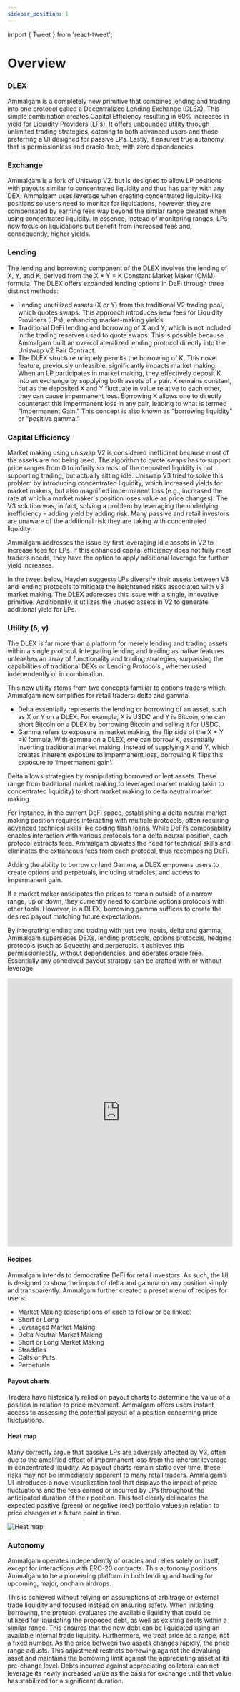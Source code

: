 ```yaml
---
sidebar_position: 1
---
```


import { Tweet } from 'react-tweet';

# Overview

### DLEX

Ammalgam is a completely new primitive that combines lending and trading into
one protocol called a Decentralized Lending Exchange (DLEX). This simple
combination creates Capital Efficiency resulting in 60% increases in yield for
Liquidity Providers (LPs). It offers unbounded utility through unlimited
trading strategies, catering to both advanced users and those preferring a UI
designed for passive LPs. Lastly, it ensures true autonomy that is
permissionless and oracle-free, with zero dependencies.

### Exchange

Ammalgam is a fork of Uniswap V2. but is designed to allow LP positions with
payouts similar to concentrated liquidity and thus has parity with any DEX.
Ammalgam uses leverage when creating concentrated liquidity-like positions so
users need to monitor for liquidations, however, they are compensated by earning
fees way beyond the similar range created when using concentrated liquidity. In
essence, instead of monitoring ranges, LPs now focus on liquidations but benefit
from increased fees and, consequently, higher yields.

### Lending

The lending and borrowing component of the DLEX involves the lending of X, Y,
and K, derived from the X \* Y = K Constant Market Maker (CMM) formula. The DLEX
offers expanded lending options in DeFi through three distinct methods:

- Lending unutilized assets (X or Y) from the traditional V2 trading pool, which
  quotes swaps. This approach introduces new fees for Liquidity Providers (LPs),
  enhancing market-making yields.
- Traditional DeFi lending and borrowing of X and Y, which is not included in
  the trading reserves used to quote swaps. This is possible because Ammalgam
  built an overcollateralized lending protocol directly into the Uniswap V2 Pair
  Contract.
- The DLEX structure uniquely permits the borrowing of K. This novel feature,
  previously unfeasible, significantly impacts market making. When an LP
  participates in market making, they effectively deposit K into an exchange by
  supplying both assets of a pair. K remains constant, but as the deposited X
  and Y fluctuate in value relative to each other, they can cause impermanent
  loss. Borrowing K allows one to directly counteract this impermanent loss in
  any pair, leading to what is termed "Impermanent Gain." This concept is also
  known as "borrowing liquidity" or "positive gamma."

### Capital Efficiency

Market making using uniswap V2 is considered inefficient because most of the
assets are not being used. The algorithm to quote swaps has to
support price ranges from 0 to infinity so most of the deposited liquidity is
not supporting trading, but actually sitting idle. Uniswap V3 tried to solve
this problem by introducing concentrated liquidity, which increased yields for
market makers, but also magnified impermanent loss (e.g., increased the rate at
which a market maker's position loses value as price changes). The V3 solution
was, in fact, solving a problem by leveraging the underlying inefficiency -
adding yield by adding risk. Many passive and retail investors are unaware of
the additional risk they are taking with concentrated liquidity.

Ammalgam addresses the issue by first leveraging idle assets in V2 to increase
fees for LPs. If this enhanced capital efficiency does not fully meet trader’s
needs, they have the option to apply additional leverage for further yield
increases.

In the tweet below, Hayden suggests LPs diversify their assets between V3 and
lending protocols to mitigate the heightened risks associated with V3 market
making. The DLEX addresses this issue with a single, innovative primitive.
Additionally, it utilizes the unused assets in V2 to generate additional yield
for LPs.

<Tweet id="1452832342788169732" />

### Utility (δ, γ)

The DLEX is far more than a platform for merely lending and trading assets
within a single protocol. Integrating lending and trading as native features
unleashes an array of functionality and trading strategies, surpassing the
capabilities of traditional DEXs or Lending Protocols , whether used
independently or in combination.

This new utility stems from two concepts familiar to options traders which,
Ammalgam now simplifies for retail traders: delta and gamma.

- Delta essentially represents the lending or borrowing of an asset, such as X or
  Y on a DLEX. For example, X is USDC and Y is Bitcoin, one can short Bitcoin on a
  DLEX by borrowing Bitcoin and selling it for USDC.
- Gamma refers to exposure in market making, the flip side of the X \* Y =K
  formula. With gamma on a DLEX, one can borrow K, essentially inverting
  traditional market making. Instead of supplying X and Y, which creates inherent
  exposure to impermanent loss, borrowing K flips this exposure to ‘impermanent
  gain’.

Delta allows strategies by manipulating borrowed or lent assets. These range
from traditional market making to leveraged market making (akin to concentrated
liquidity) to short market making to delta neutral market making.

For instance, in the current DeFi space, establishing a delta neutral market
making position requires interacting with multiple protocols, often requiring
advanced technical skills like coding flash loans. While DeFi’s composability
enables interaction with various protocols for a delta neutral position, each
protocol extracts fees. Ammalgam obviates the need for technical skills and
eliminates the extraneous fees from each protocol, thus recomposing DeFi.

Adding the ability to borrow or lend Gamma, a DLEX empowers users to create
options and perpetuals, including straddles, and access to impermanent gain.

If a market maker anticipates the prices to remain outside of a narrow range, up
or down, they currently need to combine options protocols with other tools.
However, in a DLEX, borrowing gamma suffices to create the desired payout
matching future expectations.

By integrating lending and trading with just two inputs, delta and gamma,
Ammalgam supersedes DEXs, lending protocols, options protocols, hedging
protocols (such as Squeeth) and perpetuals. It achieves this permissionlessly,
without dependencies, and operates oracle free. Essentially any conceived
payout strategy can be crafted with or without leverage.

<iframe 
 src="https://www.desmos.com/calculator/zzgneljqca"
 frameBorder="0" 
 allowFullScreen
 width="100%"
 height="600">
</iframe>

#### Recipes

Ammalgam intends to democratize DeFi for retail investors. As such, the UI is
designed to show the impact of delta and gamma on any position simply and
transparently. Ammalgam further created a preset menu of recipes for users:

- Market Making (descriptions of each to follow or be linked)
- Short or Long
- Leveraged Market Making
- Delta Neutral Market Making
- Short or Long Market Making
- Straddles
- Calls or Puts
- Perpetuals

#### Payout charts

Traders have historically relied on payout charts to determine the value of a
position in relation to price movement. Ammalgam offers users instant access to
assessing the potential payout of a position concerning price fluctuations.

#### Heat map

Many correctly argue that passive LPs are adversely affected by V3, often due to
the amplified effect of impermanent loss from the inherent leverage in
concentrated liquidity. As payout charts remain static over time, these risks
may not be immediately apparent to many retail traders. Ammalgam’s UI introduces
a novel visualization tool that displays the impact of price fluctuations and
the fees earned or incurred by LPs throughout the anticipated duration of their
position. This tool clearly delineates the expected positive (green) or negative
(red) portfolio values in relation to price changes at a future point in time.

![Heat map](/charts/Delta_Neutral_Payout_Heat_Map.png)

### Autonomy

Ammalgam operates independently of oracles and relies solely on itself, except
for interactions with ERC-20 contracts. This autonomy positions Ammalgam to be a
pioneering platform in both lending and trading for upcoming, major, onchain
airdrops.

This is achieved without relying on assumptions of arbitrage or external trade
liquidity and focused instead on ensuring safety. When initiating borrowing, the
protocol evaluates the available liquidity that could be utilized for
liquidating the proposed debt, as well as existing debts within a similar range.
This ensures that the new debt can be liquidated using an available internal
trade liquidity. Furthermore, we treat price as a range, not a fixed number. As
the price between two assets changes rapidly, the price range adjusts. This
adjustment restricts borrowing against the devaluing asset and maintains the
borrowing limit against the appreciating asset at its pre-change level. Debts
incurred against appreciating collateral can not leverage its newly increased
value as the basis for exchange until that value has stabilized for a
significant duration.
